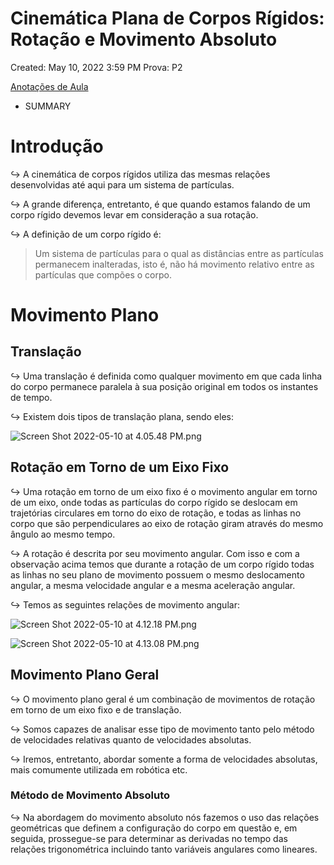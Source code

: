 # Cinemática Plana de Corpos Rígidos: Rotação e Movimento Absoluto

Created: May 10, 2022 3:59 PM
Prova: P2

[Anotações de Aula](Cinema%CC%81tica%20Plana%20de%20Corpos%20Ri%CC%81gidos%20Rotac%CC%A7a%CC%83o%20e%20M%2099ce743a32c74d3ba2a874d4d1d9a6cc/Anotac%CC%A7o%CC%83es%20de%20Aula%2078e66634af13461c841c366ea395ca32.md)

- SUMMARY
    
    

# Introdução

$\hookrightarrow$ A cinemática de corpos rígidos utiliza das mesmas relações desenvolvidas até aqui para um sistema de partículas.

$\hookrightarrow$ A grande diferença, entretanto, é que quando estamos falando de um corpo rígido devemos levar em consideração a sua rotação.

$\hookrightarrow$ A definição de um corpo rígido é:

> Um sistema de partículas para o qual as distâncias entre as partículas permanecem inalteradas, isto é, não há movimento relativo entre as partículas que compões o corpo.
> 

# Movimento Plano

## Translação

$\hookrightarrow$ Uma translação é definida como qualquer movimento em que cada linha do corpo permanece paralela à sua posição original em todos os instantes de tempo.

$\hookrightarrow$ Existem dois tipos de translação plana, sendo eles:

![Screen Shot 2022-05-10 at 4.05.48 PM.png](Cinema%CC%81tica%20Plana%20de%20Corpos%20Ri%CC%81gidos%20Rotac%CC%A7a%CC%83o%20e%20M%2099ce743a32c74d3ba2a874d4d1d9a6cc/Screen_Shot_2022-05-10_at_4.05.48_PM.png)

## Rotação em Torno de um Eixo Fixo

$\hookrightarrow$ Uma rotação em torno de um eixo fixo é o movimento angular em torno de um eixo, onde todas as partículas do corpo rígido se deslocam em trajetórias circulares em torno do eixo de rotação, e todas as linhas no corpo que são perpendiculares ao eixo de rotação giram através do mesmo ângulo ao mesmo tempo.

$\hookrightarrow$ A rotação é descrita por seu movimento angular. Com isso e com a observação acima temos que durante a rotação de um corpo rígido  todas as linhas no seu plano de movimento possuem o mesmo deslocamento angular, a mesma velocidade angular e a mesma aceleração angular.

$\hookrightarrow$ Temos as seguintes relações de movimento angular:

![Screen Shot 2022-05-10 at 4.12.18 PM.png](Cinema%CC%81tica%20Plana%20de%20Corpos%20Ri%CC%81gidos%20Rotac%CC%A7a%CC%83o%20e%20M%2099ce743a32c74d3ba2a874d4d1d9a6cc/Screen_Shot_2022-05-10_at_4.12.18_PM.png)

![Screen Shot 2022-05-10 at 4.13.08 PM.png](Cinema%CC%81tica%20Plana%20de%20Corpos%20Ri%CC%81gidos%20Rotac%CC%A7a%CC%83o%20e%20M%2099ce743a32c74d3ba2a874d4d1d9a6cc/Screen_Shot_2022-05-10_at_4.13.08_PM.png)

## Movimento Plano Geral

$\hookrightarrow$ O movimento plano geral é um combinação de movimentos de rotação em torno de um eixo fixo e de translação.

$\hookrightarrow$ Somos capazes de analisar esse tipo de movimento tanto pelo método de velocidades relativas quanto de velocidades absolutas.

$\hookrightarrow$ Iremos, entretanto, abordar somente a forma de velocidades absolutas, mais comumente utilizada em robótica etc.

### Método de Movimento Absoluto

$\hookrightarrow$ Na abordagem do movimento absoluto nós fazemos o uso das relações geométricas que definem a configuração do corpo em questão e, em seguida, prossegue-se para determinar as derivadas no tempo das relações trigonométrica incluindo tanto variáveis angulares como lineares.